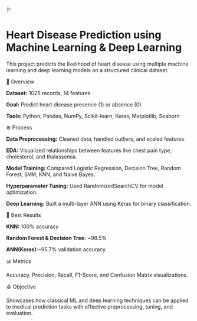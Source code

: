 🩺 **<h1> Heart Disease Prediction using Machine Learning & Deep Learning </h1>**

This project predicts the likelihood of heart disease using multiple machine learning and deep learning models on a structured clinical dataset.

🚀 Overview

**Dataset:** 1025 records, 14 features

**Goal:** Predict heart disease presence (1) or absence (0)

**Tools:** Python, Pandas, NumPy, Scikit-learn, Keras, Matplotlib, Seaborn

⚙️ Process

**Data Preprocessing:** Cleaned data, handled outliers, and scaled features.

**EDA:** Visualized relationships between features like chest pain type, cholesterol, and thalassemia.

**Model Training:** Compared Logistic Regression, Decision Tree, Random Forest, SVM, KNN, and Naive Bayes.

**Hyperparameter Tuning:** Used RandomizedSearchCV for model optimization.

**Deep Learning:** Built a multi-layer ANN using Keras for binary classification.

🧠 Best Results

**KNN:** 100% accuracy

**Random Forest & Decision Tree:** ~98.5%

**ANN(Keras)**:~95.7% validation accuracy

📊 Metrics

Accuracy, Precision, Recall, F1-Score, and Confusion Matrix visualizations.

🩸 Objective

Showcases how classical ML and deep learning techniques can be applied to medical prediction tasks with effective preprocessing, tuning, and evaluation.
